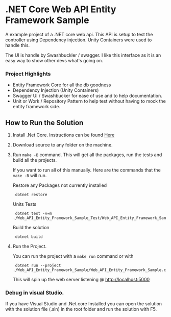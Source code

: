 # .NET Core Web API Entity Framework Sample

A example project of a .NET core web api. This API is setup to test the controller using Dependency injection. Unity Containers were used to handle this. 

The UI is handle by Swashbuckler / swagger. I like this interface as it is an easy way to show other devs what's going on. 

### Project Highlights


* Entity Framework Core for all the db goodness
* Dependency Injection (Unity Containers) 
* Swagger UI / Swashbucker for ease of use and to help documentation. 
* Unit or Work / Repository Pattern to help test without having to mock the entity framework side. 


## How to Run the Solution

1. Install .Net Core. Instructions can be found [Here](https://dotnet.microsoft.com/download)

2. Download source to any folder on the machine. 

3. Run `make -B` command. This will get all the packages, run the tests and build all the projects.  

   If you want to run all of this manually. Here are the commands that the `make -B` will run.

    Restore any Packages not currently installed

        dotnet restore

    Units Tests

        dotnet test -v=m ./Web_API_Entity_Framework_Sample_Test/Web_API_Entity_Framework_Sample_Test.csproj 

    Build the solution

        dotnet build


4. Run the Project. 

    You can run the project with a `make run` command or with 
    
        dotnet run --project ./Web_API_Entity_Framework_Sample/Web_API_Entity_Framework_Sample.csproj 


    This will spin up the web server listening @ [http://localhost:5000](http://localhost:5000)

### Debug in visual Studio. 

If you have Visual Studio and .Net core Installed you can open the solution with the solution file (.sln) in the root folder and run the solution with F5.  